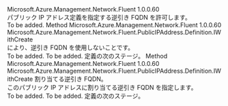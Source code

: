 <Type Name="IWithReverseFQDN" FullName="Microsoft.Azure.Management.Network.Fluent.PublicIPAddress.Definition.IWithReverseFQDN">
  <TypeSignature Language="C#" Value="public interface IWithReverseFQDN" />
  <TypeSignature Language="ILAsm" Value=".class public interface auto ansi abstract IWithReverseFQDN" />
  <TypeSignature Language="DocId" Value="T:Microsoft.Azure.Management.Network.Fluent.PublicIPAddress.Definition.IWithReverseFQDN" />
  <TypeSignature Language="VB.NET" Value="Public Interface IWithReverseFQDN" />
  <TypeSignature Language="F#" Value="type IWithReverseFQDN = interface" />
  <AssemblyInfo>
    <AssemblyName>Microsoft.Azure.Management.Network.Fluent</AssemblyName>
    <AssemblyVersion>1.0.0.60</AssemblyVersion>
  </AssemblyInfo>
  <Interfaces />
  <Docs>
    <summary>
            パブリック IP アドレス定義を指定する逆引き FQDN を許可します。
            </summary>
    <remarks>To be added.</remarks>
  </Docs>
  <Members>
    <Member MemberName="WithoutReverseFqdn">
      <MemberSignature Language="C#" Value="public Microsoft.Azure.Management.Network.Fluent.PublicIPAddress.Definition.IWithCreate WithoutReverseFqdn ();" />
      <MemberSignature Language="ILAsm" Value=".method public hidebysig newslot virtual instance class Microsoft.Azure.Management.Network.Fluent.PublicIPAddress.Definition.IWithCreate WithoutReverseFqdn() cil managed" />
      <MemberSignature Language="DocId" Value="M:Microsoft.Azure.Management.Network.Fluent.PublicIPAddress.Definition.IWithReverseFQDN.WithoutReverseFqdn" />
      <MemberSignature Language="VB.NET" Value="Public Function WithoutReverseFqdn () As IWithCreate" />
      <MemberSignature Language="F#" Value="abstract member WithoutReverseFqdn : unit -&gt; Microsoft.Azure.Management.Network.Fluent.PublicIPAddress.Definition.IWithCreate" Usage="iWithReverseFQDN.WithoutReverseFqdn " />
      <MemberType>Method</MemberType>
      <AssemblyInfo>
        <AssemblyName>Microsoft.Azure.Management.Network.Fluent</AssemblyName>
        <AssemblyVersion>1.0.0.60</AssemblyVersion>
      </AssemblyInfo>
      <ReturnValue>
        <ReturnType>Microsoft.Azure.Management.Network.Fluent.PublicIPAddress.Definition.IWithCreate</ReturnType>
      </ReturnValue>
      <Parameters />
      <Docs>
        <summary>
            により、逆引き FQDN を使用しないことです。
            </summary>
        <returns>To be added.</returns>
        <remarks>To be added.</remarks>
        <return>定義の次のステージ。</return>
      </Docs>
    </Member>
    <Member MemberName="WithReverseFqdn">
      <MemberSignature Language="C#" Value="public Microsoft.Azure.Management.Network.Fluent.PublicIPAddress.Definition.IWithCreate WithReverseFqdn (string reverseFQDN);" />
      <MemberSignature Language="ILAsm" Value=".method public hidebysig newslot virtual instance class Microsoft.Azure.Management.Network.Fluent.PublicIPAddress.Definition.IWithCreate WithReverseFqdn(string reverseFQDN) cil managed" />
      <MemberSignature Language="DocId" Value="M:Microsoft.Azure.Management.Network.Fluent.PublicIPAddress.Definition.IWithReverseFQDN.WithReverseFqdn(System.String)" />
      <MemberSignature Language="VB.NET" Value="Public Function WithReverseFqdn (reverseFQDN As String) As IWithCreate" />
      <MemberSignature Language="F#" Value="abstract member WithReverseFqdn : string -&gt; Microsoft.Azure.Management.Network.Fluent.PublicIPAddress.Definition.IWithCreate" Usage="iWithReverseFQDN.WithReverseFqdn reverseFQDN" />
      <MemberType>Method</MemberType>
      <AssemblyInfo>
        <AssemblyName>Microsoft.Azure.Management.Network.Fluent</AssemblyName>
        <AssemblyVersion>1.0.0.60</AssemblyVersion>
      </AssemblyInfo>
      <ReturnValue>
        <ReturnType>Microsoft.Azure.Management.Network.Fluent.PublicIPAddress.Definition.IWithCreate</ReturnType>
      </ReturnValue>
      <Parameters>
        <Parameter Name="reverseFQDN" Type="System.String" />
      </Parameters>
      <Docs>
        <param name="reverseFQDN">割り当てる逆引き FQDN。</param>
        <summary>
            このパブリック IP アドレスに割り当てる逆引き FQDN を指定します。
            </summary>
        <returns>To be added.</returns>
        <remarks>To be added.</remarks>
        <return>定義の次のステージ。</return>
      </Docs>
    </Member>
  </Members>
</Type>